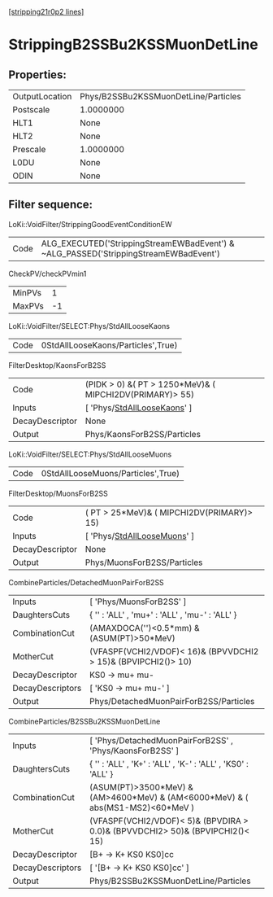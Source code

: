 [[stripping21r0p2 lines]](./stripping21r0p2-index)

# StrippingB2SSBu2KSSMuonDetLine

## Properties:

|                |                                      |
|----------------|--------------------------------------|
| OutputLocation | Phys/B2SSBu2KSSMuonDetLine/Particles |
| Postscale      | 1.0000000                            |
| HLT1           | None                                 |
| HLT2           | None                                 |
| Prescale       | 1.0000000                            |
| L0DU           | None                                 |
| ODIN           | None                                 |

## Filter sequence:

LoKi::VoidFilter/StrippingGoodEventConditionEW

|      |                                                                                      |
|------|--------------------------------------------------------------------------------------|
| Code | ALG_EXECUTED('StrippingStreamEWBadEvent') & ~ALG_PASSED('StrippingStreamEWBadEvent') |

CheckPV/checkPVmin1

|        |     |
|--------|-----|
| MinPVs | 1   |
| MaxPVs | -1  |

LoKi::VoidFilter/SELECT:Phys/StdAllLooseKaons

|      |                                    |
|------|------------------------------------|
| Code | 0StdAllLooseKaons/Particles',True) |

FilterDesktop/KaonsForB2SS

|                 |                                                                                     |
|-----------------|-------------------------------------------------------------------------------------|
| Code            | (PIDK \> 0) &( PT \> 1250\*MeV)& ( MIPCHI2DV(PRIMARY)\> 55)                         |
| Inputs          | [ 'Phys/[StdAllLooseKaons](./stripping21r0p2-commonparticles-stdallloosekaons)' ] |
| DecayDescriptor | None                                                                                |
| Output          | Phys/KaonsForB2SS/Particles                                                         |

LoKi::VoidFilter/SELECT:Phys/StdAllLooseMuons

|      |                                    |
|------|------------------------------------|
| Code | 0StdAllLooseMuons/Particles',True) |

FilterDesktop/MuonsForB2SS

|                 |                                                                                     |
|-----------------|-------------------------------------------------------------------------------------|
| Code            | ( PT \> 25\*MeV)& ( MIPCHI2DV(PRIMARY)\> 15)                                        |
| Inputs          | [ 'Phys/[StdAllLooseMuons](./stripping21r0p2-commonparticles-stdallloosemuons)' ] |
| DecayDescriptor | None                                                                                |
| Output          | Phys/MuonsForB2SS/Particles                                                         |

CombineParticles/DetachedMuonPairForB2SS

|                  |                                                                  |
|------------------|------------------------------------------------------------------|
| Inputs           | [ 'Phys/MuonsForB2SS' ]                                        |
| DaughtersCuts    | { '' : 'ALL' , 'mu+' : 'ALL' , 'mu-' : 'ALL' }                   |
| CombinationCut   | (AMAXDOCA('')\<0.5\*mm) &(ASUM(PT)\>50\*MeV)                     |
| MotherCut        | (VFASPF(VCHI2/VDOF)\< 16)& (BPVVDCHI2 \> 15)& (BPVIPCHI2()\> 10) |
| DecayDescriptor  | KS0 -\> mu+ mu-                                                  |
| DecayDescriptors | [ 'KS0 -\> mu+ mu-' ]                                          |
| Output           | Phys/DetachedMuonPairForB2SS/Particles                           |

CombineParticles/B2SSBu2KSSMuonDetLine

|                  |                                                                                       |
|------------------|---------------------------------------------------------------------------------------|
| Inputs           | [ 'Phys/DetachedMuonPairForB2SS' , 'Phys/KaonsForB2SS' ]                            |
| DaughtersCuts    | { '' : 'ALL' , 'K+' : 'ALL' , 'K-' : 'ALL' , 'KS0' : 'ALL' }                          |
| CombinationCut   | (ASUM(PT)\>3500\*MeV) & (AM\>4600\*MeV) & (AM\<6000\*MeV) & ( abs(MS1-MS2)\<60\*MeV ) |
| MotherCut        | (VFASPF(VCHI2/VDOF)\< 5)& (BPVDIRA \> 0.0)& (BPVVDCHI2\> 50)& (BPVIPCHI2()\< 15)      |
| DecayDescriptor  | [B+ -\> K+ KS0 KS0]cc                                                               |
| DecayDescriptors | [ '[B+ -\> K+ KS0 KS0]cc' ]                                                       |
| Output           | Phys/B2SSBu2KSSMuonDetLine/Particles                                                  |

